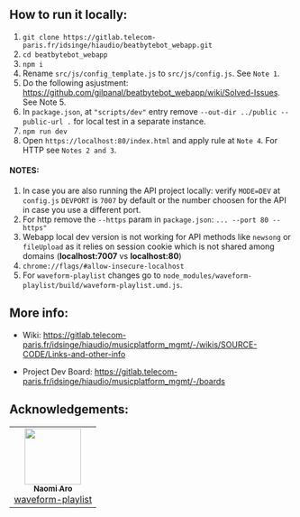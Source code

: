 ## How to run it locally:

1. `git clone https://gitlab.telecom-paris.fr/idsinge/hiaudio/beatbytebot_webapp.git`
2. `cd beatbytebot_webapp`
3. `npm i`
4. Rename `src/js/config_template.js` to `src/js/config.js`. See `Note 1`.
5. Do the following asjustment: https://github.com/gilpanal/beatbytebot_webapp/wiki/Solved-Issues. See Note 5.
6. In `package.json`, at `"scripts/dev"` entry remove `--out-dir ../public --public-url .` for local test in a separate instance.
7. `npm run dev`
8. Open `https://localhost:80/index.html` and apply rule at `Note 4`. For HTTP see `Notes 2 and 3`.


#### NOTES:
1. In case you are also running the API project locally: verify `MODE=DEV` at `config.js`
`DEVPORT` is `7007` by default or the number choosen for the API in case you use a different port.
2. For http remove the `--https` param in `package.json`: `... --port 80 --https"`
3. Webapp local dev version is not working for API methods like `newsong` or `fileUpload` as it relies on session cookie which is not shared among domains (**localhost:7007** vs **localhost:80**)
4. `chrome://flags/#allow-insecure-localhost`
5. For `waveform-playlist` changes go to `node_modules/waveform-playlist/build/waveform-playlist.umd.js`. 

## More info:

- Wiki: https://gitlab.telecom-paris.fr/idsinge/hiaudio/musicplatform_mgmt/-/wikis/SOURCE-CODE/Links-and-other-info

- Project Dev Board: https://gitlab.telecom-paris.fr/idsinge/hiaudio/musicplatform_mgmt/-/boards

## Acknowledgements:
<!-- prettier-ignore-start -->
<!-- markdownlint-disable -->
<table>
  <tr>
    <td align="center"><a href="https://github.com/naomiaro"><img src="https://avatars2.githubusercontent.com/u/35253?v=4" width="100px;" alt=""/><br /><sub><b>Naomi Aro</b></sub></a><br /><a href="https://github.com/naomiaro/waveform-playlist" title="Code">waveform-playlist</a></td> 
  </tr>
</table>
<!-- markdownlint-enable -->
<!-- prettier-ignore-end -->
